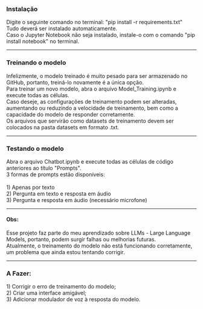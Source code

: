 <h3>Instalação</h3>
Digite o seguinte comando no terminal: "pip install -r requirements.txt"<br>
Tudo deverá ser instalado automaticamente.<br>
Caso o Jupyter Notebook não seja instalado, instale-o com o comando "pip install notebook" no terminal.
<hr>
<h3>Treinando o modelo</h3>
Infelizmente, o modelo treinado é muito pesado para ser armazenado no GitHub, portanto, treiná-lo novamente é a única opção.<br>
Para treinar um novo modelo, abra o arquivo Model_Training.ipynb e execute todas as células.<br>
Caso deseje, as configurações de treinamento podem ser alteradas, aumentando ou reduzindo a velocidade de treinamento, bem como a capacidade do modelo de responder corretamente.<br>
Os arquivos que servirão como datasets de treinamento devem ser colocados na pasta datasets em formato .txt.
<hr>
<h3>Testando o modelo</h3>
Abra o arquivo Chatbot.ipynb e execute todas as células de código anteriores ao título "Prompts".<br>
3 formas de prompts estão disponíveis:<br><br>
1) Apenas por texto<br>
2) Pergunta em texto e resposta em áudio<br>
3) Pergunta e resposta em áudio (necessário microfone)<br>
<hr>
<h4>Obs:</h4>
Esse projeto faz parte do meu aprendizado sobre LLMs - Large Language Models, portanto, podem surgir falhas ou melhorias futuras.<br>
Atualmente, o treinamento do modelo não está funcionando corretamente, um problema que ainda estou tentando corrigir.<br>
<hr>
<h3>A Fazer:</h3>
1) Corrigir o erro de treinamento do modelo;<br>
2) Criar uma interface amigável;<br>
3) Adicionar modulador de voz à resposta do modelo.